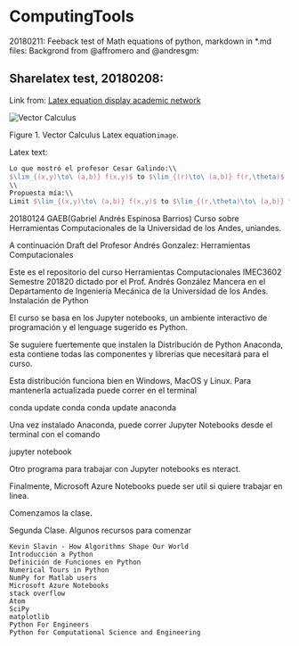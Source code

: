 # ComputingTools

20180211: Feeback test of Math equations of python, markdown in *.md files:
Backgrond from @affromero and @andresgm:
## Sharelatex test, 20180208:
Link from: [Latex equation display academic network](http://www.sciweavers.org/free-online-latex-equation-editor)

![Vector Calculus](http://www.sciweavers.org/tex2img.php?eq=Lo%20que%20mostr%C3%B3%20el%20profesor%20Cesar%20Galindo%3A%5C%5C%0A%24%5Clim_%7B%28x%2Cy%29%5Cto%5C%20%28a%2Cb%29%7D%20f%28x%2Cy%29%24%20to%20%24%5Clim_%7B%28r%29%5Cto%5C%20%28a%2Cb%29%7D%20f%28r%2C%5Ctheta%29%24%0A%5C%5C%0APropuesta%20mia%3A%5C%5C%0ALimit%20%24%5Clim_%7B%28x%2Cy%29%5Cto%5C%20%28a%2Cb%29%7D%20f%28x%2Cy%29%24%20to%20%24%5Clim_%7B%28r%2C%5Ctheta%29%5Cto%5C%20%28a%2Cb%29%7D%20f%28r%2C%5Ctheta%29%24&bc=White&fc=Black&im=png&fs=12&ff=modern&edit=0[/img])

Figure 1. Vector Calculus Latex equation``image``.

Latex text:
```Latex
Lo que mostró el profesor Cesar Galindo:\\
$\lim_{(x,y)\to\ (a,b)} f(x,y)$ to $\lim_{(r)\to\ (a,b)} f(r,\theta)$
\\
Propuesta mía:\\
Limit $\lim_{(x,y)\to\ (a,b)} f(x,y)$ to $\lim_{(r,\theta)\to\ (a,b)} f(r,\theta)$
```

20180124 GAEB(Gabriel Andrés Espinosa Barrios)
Curso sobre Herramientas Computacionales de la Universidad de los Andes, uniandes.

A continuación Draft del Profesor Andrés Gonzalez:
Herramientas Computacionales

Este es el repositorio del curso Herramientas Computacionales IMEC3602 Semestre 201820 dictado por el Prof. Andrés González Mancera en el Departamento de Ingeniería Mecánica de la Universidad de los Andes.
Instalación de Python

El curso se basa en los Jupyter notebooks, un ambiente interactivo de programación y el lenguage sugerido es Python.

Se suguiere fuertemente que instalen la Distribución de Python Anaconda, esta contiene todas las componentes y librerías que necesitará para el curso.

Esta distribución funciona bien en Windows, MacOS y Linux. Para mantenerla actualizada puede correr en el terminal

conda update conda
conda update anaconda

Una vez instalado Anaconda, puede correr Jupyter Notebooks desde el terminal con el comando

jupyter notebook

Otro programa para trabajar con Jupyter notebooks es nteract.

Finalmente, Microsoft Azure Notebooks puede ser util si quiere trabajar en linea.

Comenzamos la clase.

Segunda Clase.
Algunos recursos para comenzar

    Kevin Slavin - How Algorithms Shape Our World
    Introducción a Python
    Definición de Funciones en Python
    Numerical Tours in Python
    NumPy for Matlab users
    Microsoft Azure Notebooks
    stack overflow
    Atom
    SciPy
    matplotlib
    Python For Engineers
    Python for Computational Science and Engineering

